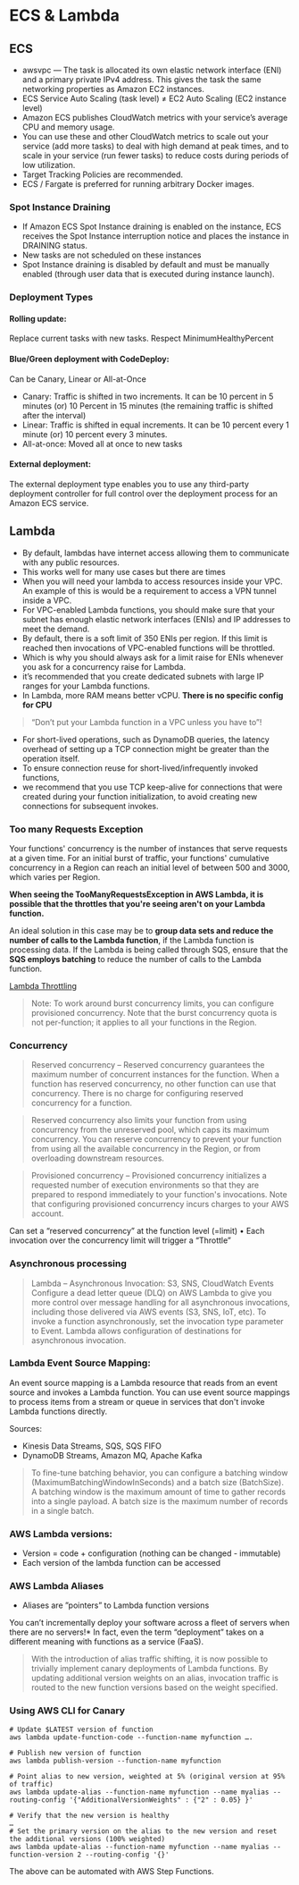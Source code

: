 # ECS & Lambda

## ECS

- awsvpc — The task is allocated its own elastic network interface (ENI) and a primary private IPv4 address. This gives the task the same networking properties as Amazon EC2 instances.
- ECS Service Auto Scaling (task level) ≠ EC2 Auto Scaling (EC2 instance level)
- Amazon ECS publishes CloudWatch metrics with your service’s average CPU and memory usage.
- You can use these and other CloudWatch metrics to scale out your service (add more tasks) to deal with high demand at peak times, and to scale in your service (run fewer tasks) to reduce costs during periods of low utilization.
- Target Tracking Policies are recommended.
- ECS / Fargate is preferred for running arbitrary Docker images.

### Spot Instance Draining

- If Amazon ECS Spot Instance draining is enabled on the instance, ECS receives the Spot Instance interruption notice and places the instance in DRAINING status.
- New tasks are not scheduled on these instances
- Spot Instance draining is disabled by default and must be manually enabled (through user data that is executed during instance launch). 

### Deployment Types

#### Rolling update: 
Replace current tasks with new tasks. Respect MinimumHealthyPercent

#### Blue/Green deployment with CodeDeploy: 
Can be Canary, Linear or All-at-Once

- Canary: Traffic is shifted in two increments. It can be 10 percent in 5 minutes (or) 10 Percent in 15 minutes (the remaining traffic is shifted after the interval)
- Linear: Traffic is shifted in equal increments. It can be 10 percent every 1 minute (or) 10 percent every 3 minutes.
- All-at-once: Moved all at once to new tasks

#### External deployment: 
The external deployment type enables you to use any third-party deployment controller for full control over the deployment process for an Amazon ECS service. 

## Lambda

- By default, lambdas have internet access allowing them to communicate with any public resources. 
- This works well for many use cases but there are times 
- When you will need your lambda to access resources inside your VPC. An example of this is would be a requirement to access a VPN tunnel inside a VPC.
- For VPC-enabled Lambda functions, you should make sure that your subnet has enough elastic network interfaces (ENIs) and IP addresses to meet the demand.
- By default, there is a soft limit of 350 ENIs per region. If this limit is reached then invocations of VPC-enabled functions will be throttled. 
- Which is why you should always ask for a limit raise for ENIs whenever you ask for a concurrency raise for Lambda. 
- it’s recommended that you create dedicated subnets with large IP ranges for your Lambda functions.
- In Lambda, more RAM means better vCPU. **There is no specific config for CPU**

> “Don’t put your Lambda function in a VPC unless you have to”!

- For short-lived operations, such as DynamoDB queries, the latency overhead of setting up a TCP connection might be greater than the operation itself. 
- To ensure connection reuse for short-lived/infrequently invoked functions, 
- we recommend that you use TCP keep-alive for connections that were created during your function initialization, to avoid creating new connections for subsequent invokes.

### Too many Requests Exception

Your functions' concurrency is the number of instances that serve requests at a given time. For an initial burst of traffic, your functions' cumulative concurrency in a Region can reach an initial level of between 500 and 3000, which varies per Region.

**When seeing the TooManyRequestsException in AWS Lambda, it is possible that the throttles that you're seeing aren't on your Lambda function.**

An ideal solution in this case may be to **group data sets and reduce the number of calls to the Lambda function**, if the Lambda function is processing data.
If the Lambda is being called through SQS, ensure that the **SQS employs batching** to reduce the number of calls to the Lambda function.

[Lambda Throttling](https://aws.amazon.com/premiumsupport/knowledge-center/lambda-troubleshoot-throttling/) 


> Note: To work around burst concurrency limits, you can configure provisioned concurrency.
> Note that the burst concurrency quota is not per-function; it applies to all your functions in the Region.

### Concurrency

> Reserved concurrency – Reserved concurrency guarantees the maximum number of concurrent instances for the function. When a function has reserved concurrency, no other function can use that concurrency. There is no charge for configuring reserved concurrency for a function.

> Reserved concurrency also limits your function from using concurrency from the unreserved pool, which caps its maximum concurrency. You can reserve concurrency to prevent your function from using all the available concurrency in the Region, or from overloading downstream resources.

> Provisioned concurrency – Provisioned concurrency initializes a requested number of execution environments so that they are prepared to respond immediately to your function's invocations. Note that configuring provisioned concurrency incurs charges to your AWS account.

Can set a “reserved concurrency” at the function level (=limit)
• Each invocation over the concurrency limit will trigger a “Throttle”


### Asynchronous processing
> Lambda – Asynchronous Invocation: S3, SNS, CloudWatch Events
> Configure a dead letter queue (DLQ) on AWS Lambda to give you more control over message handling for all asynchronous invocations, including those delivered via AWS events (S3, SNS, IoT, etc).
> To invoke a function asynchronously, set the invocation type parameter to Event.
> Lambda allows configuration of destinations for asynchronous invocation.

### Lambda Event Source Mapping:

An event source mapping is a Lambda resource that reads from an event source and invokes a Lambda function. 
You can use event source mappings to process items from a stream or queue in services that don't invoke Lambda functions directly. 

Sources:
- Kinesis Data Streams, SQS, SQS FIFO
- DynamoDB Streams, Amazon MQ, Apache Kafka

> To fine-tune batching behavior, you can configure a batching window (MaximumBatchingWindowInSeconds) and a batch size (BatchSize). 
A batching window is the maximum amount of time to gather records into a single payload. A batch size is the maximum number of records in a single batch.

### AWS Lambda versions:
- Version = code + configuration (nothing can be changed - immutable)
- Each version of the lambda function can be accessed 

### AWS Lambda Aliases
- Aliases are ”pointers” to Lambda function versions

You can’t incrementally deploy your software across a fleet of servers when there are no servers!* In fact, even the term “deployment” takes on a different meaning with functions as a service (FaaS).

> With the introduction of alias traffic shifting, it is now possible to trivially implement canary deployments of Lambda functions. By updating additional version weights on an alias, invocation traffic is routed to the new function versions based on the weight specified. 

### Using AWS CLI for Canary

```
# Update $LATEST version of function
aws lambda update-function-code --function-name myfunction ….

# Publish new version of function
aws lambda publish-version --function-name myfunction

# Point alias to new version, weighted at 5% (original version at 95% of traffic)
aws lambda update-alias --function-name myfunction --name myalias --routing-config '{"AdditionalVersionWeights" : {"2" : 0.05} }'

# Verify that the new version is healthy
…
# Set the primary version on the alias to the new version and reset the additional versions (100% weighted)
aws lambda update-alias --function-name myfunction --name myalias --function-version 2 --routing-config '{}'
```

The above can be automated with AWS Step Functions.
